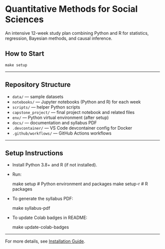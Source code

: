 # Quantitative Methods for Social Sciences

An intensive 12-week study plan combining Python and R for statistics, regression, Bayesian methods, and causal inference.

## How to Start

    make setup

---

## Repository Structure

- `data/` — sample datasets  
- `notebooks/` — Jupyter notebooks (Python and R) for each week  
- `scripts/` — helper Python scripts  
- `capstone_project/` — final project notebook and related files  
- `env/` — Python virtual environment (after setup)  
- `docs/` — documentation and syllabus PDF  
- `.devcontainer/` — VS Code devcontainer config for Docker  
- `.github/workflows/` — GitHub Actions workflows  

---

## Setup Instructions

- Install Python 3.8+ and R (if not installed).  
- Run:

    make setup         # Python environment and packages
    make setup-r       # R packages

- To generate the syllabus PDF:

    make syllabus-pdf

- To update Colab badges in README:

    make update-colab-badges

---

For more details, see [Installation Guide](INSTALL.md). 


